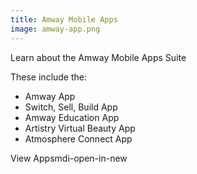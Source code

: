 ```yaml
---
title: Amway Mobile Apps
image: amway-app.png
---
```

Learn about the Amway Mobile Apps Suite

These include the:

- Amway App
- Switch, Sell, Build App
- Amway Education App
- Artistry Virtual Beauty App
- Atmosphere Connect App


<v-btn block color="primary" link href="https://www.amway.com/en_US/mobile-apps" target="_blank">View Apps<v-icon right>mdi-open-in-new</v-icon></v-btn>